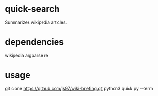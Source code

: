 # quick-search
Summarizes wikipedia articles.

# dependencies
wikipedia
argparse
re

# usage
git clone https://github.com/js97/wiki-briefing.git
python3 quick.py --term <term to get briefed on>
